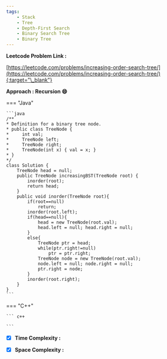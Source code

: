 ```yaml
---
tags:
    - Stack
    - Tree
    - Depth-First Search
    - Binary Search Tree
    - Binary Tree
---
```


**Leetcode Problem Link :**

[https://leetcode.com/problems/increasing-order-search-tree/](https://leetcode.com/problems/increasing-order-search-tree/){:target="\_blank"}

**Approach : Recursion :smile:**

=== "Java"

    ```java
    /**
    * Definition for a binary tree node.
    * public class TreeNode {
    *     int val;
    *     TreeNode left;
    *     TreeNode right;
    *     TreeNode(int x) { val = x; }
    * }
    */
    class Solution {
        TreeNode head = null;
        public TreeNode increasingBST(TreeNode root) {
            inorder(root);
            return head;
        }
        public void inorder(TreeNode root){
            if(root==null)
                return;
            inorder(root.left);
            if(head==null){
                head = new TreeNode(root.val);
                head.left = null; head.right = null;
            }
            else{
                TreeNode ptr = head;
                while(ptr.right!=null)
                    ptr = ptr.right;
                TreeNode node = new TreeNode(root.val);
                node.left = null; node.right = null;
                ptr.right = node;
            }
            inorder(root.right);
        }
    }
    ```

=== "C++"

    ``` c++

    ```

-   [x] **Time Complexity :**

-   [x] **Space Complexity :**
